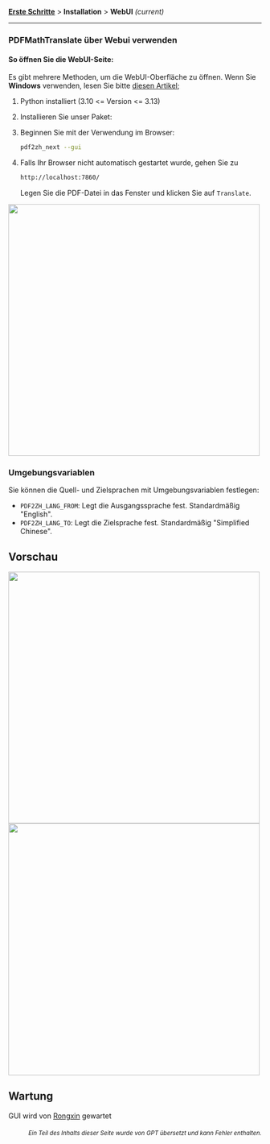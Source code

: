[**Erste Schritte**](./getting-started.md) > **Installation** > **WebUI** _(current)_

---

### PDFMathTranslate über Webui verwenden

#### So öffnen Sie die WebUI-Seite:

Es gibt mehrere Methoden, um die WebUI-Oberfläche zu öffnen. Wenn Sie **Windows** verwenden, lesen Sie bitte [diesen Artikel](./INSTALLATION_winexe.md);

1. Python installiert (3.10 <= Version <= 3.13)

2. Installieren Sie unser Paket:

3. Beginnen Sie mit der Verwendung im Browser:

    ```bash
    pdf2zh_next --gui
    ```

4. Falls Ihr Browser nicht automatisch gestartet wurde, gehen Sie zu

    ```bash
    http://localhost:7860/
    ```

    Legen Sie die PDF-Datei in das Fenster und klicken Sie auf `Translate`.

<!-- <img src="./images/gui.gif" width="500"/> -->
<img src='./../images/gui.gif' width="500"/>

### Umgebungsvariablen

Sie können die Quell- und Zielsprachen mit Umgebungsvariablen festlegen:

- `PDF2ZH_LANG_FROM`: Legt die Ausgangssprache fest. Standardmäßig "English".
- `PDF2ZH_LANG_TO`: Legt die Zielsprache fest. Standardmäßig "Simplified Chinese".

## Vorschau

<img src="./../images/before.png" width="500"/>
<img src="./../images/after.png" width="500"/>

## Wartung

GUI wird von [Rongxin](https://github.com/reycn) gewartet

<div align="right"> 
<h6><small>Ein Teil des Inhalts dieser Seite wurde von GPT übersetzt und kann Fehler enthalten.</small></h6>